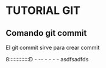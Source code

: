 # TUTORIAL GIT

## Comando git commit

El git commit sirve para crear commit

8:::::::::::::D - -- - - - -
asdfsadfds